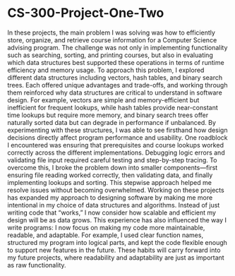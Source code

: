 # CS-300-Project-One-Two
In these projects, the main problem I was solving was how to efficiently store, organize, and retrieve course information for a Computer Science advising program. The challenge was not only in implementing functionality such as searching, sorting, and printing courses, but also in evaluating which data structures best supported these operations in terms of runtime efficiency and memory usage.
To approach this problem, I explored different data structures including vectors, hash tables, and binary search trees. Each offered unique advantages and trade-offs, and working through them reinforced why data structures are critical to understand in software design. For example, vectors are simple and memory-efficient but inefficient for frequent lookups, while hash tables provide near-constant time lookups but require more memory, and binary search trees offer naturally sorted data but can degrade in performance if unbalanced. By experimenting with these structures, I was able to see firsthand how design decisions directly affect program performance and usability.
One roadblock I encountered was ensuring that prerequisites and course lookups worked correctly across the different implementations. Debugging logic errors and validating file input required careful testing and step-by-step tracing. To overcome this, I broke the problem down into smaller components—first ensuring file reading worked correctly, then validating data, and finally implementing lookups and sorting. This stepwise approach helped me resolve issues without becoming overwhelmed.
Working on these projects has expanded my approach to designing software by making me more intentional in my choice of data structures and algorithms. Instead of just writing code that “works,” I now consider how scalable and efficient my design will be as data grows. This experience has also influenced the way I write programs: I now focus on making my code more maintainable, readable, and adaptable. For example, I used clear function names, structured my program into logical parts, and kept the code flexible enough to support new features in the future. These habits will carry forward into my future projects, where readability and adaptability are just as important as raw functionality.
